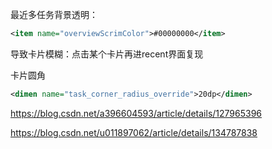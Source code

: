 最近多任务背景透明：
```xml
<item name="overviewScrimColor">#00000000</item>
```
导致卡片模糊：点击某个卡片再进recent界面复现

卡片圆角
```xml
<dimen name="task_corner_radius_override">20dp</dimen>
```
https://blog.csdn.net/a396604593/article/details/127965396

https://blog.csdn.net/u011897062/article/details/134787838
